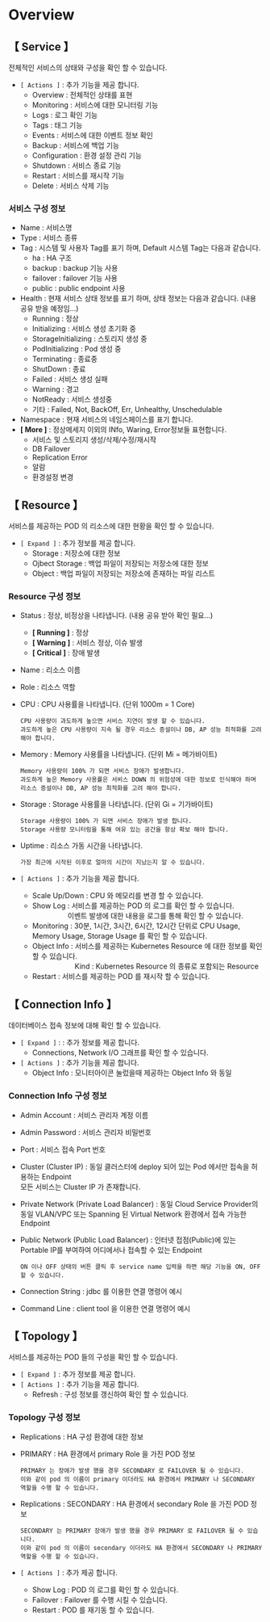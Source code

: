 # Overview
## 【 Service 】
전체적인 서비스의 상태와 구성을 확인 할 수 있습니다.  
+ <code>[ Actions ]</code> : 추가 기능을 제공 합니다.
  - Overview : 전체적인 상태를 표현  
  - Monitoring : 서비스에 대한 모니터링 기능  
  - Logs : 로그 확인 기능  
  - Tags : 태그 기능  
  - Events : 서비스에 대한 이벤트 정보 확인  
  - Backup : 서비스에 백업 기능  
  - Configuration : 환경 설정 관리 기능  
  - Shutdown : 서비스 종료 기능  
  - Restart : 서비스를 재시작 기능  
  - Delete : 서비스 삭제 기능  

### 서비스 구성 정보
+ Name : 서비스명
+ Type : 서비스 종류
+ Tag : 시스템 및 사용자 Tag를 표기 하며, Default 시스템 Tag는 다음과 같습니다.
  - ha : HA 구조
  - backup : backup 기능 사용
  - failover : failover 기능 사용
  - public : public endpoint 사용
+ Health : 현재 서비스 상태 정보를 표기 하며, 상태 정보는 다음과 같습니다. (내용 공유 받을 예정임...)
  - Running : 정상
  - Initializing : 서비스 생성 초기화 중
  - StorageInitializing : 스토리지 생성 중
  - PodInitializing : Pod 생성 중
  - Terminating : 종료중
  - ShutDown : 종료
  - Failed : 서비스 생성 실패
  - Warning : 경고
  - NotReady : 서비스 생성중
  - 기타 : Failed, Not, BackOff, Err, Unhealthy, Unschedulable
+ Namespace : 현재 서비스의 네임스페이스를 표기 합니다.
+ __[ More ]__ : 정상메세지 이외의 INfo, Waring, Error정보들 표현합니다.
  - 서비스 및 스토리지 생성/삭제/수정/재시작
  - DB Failover
  - Replication Error
  - 알람
  - 환경설정 변경

## 【 Resource 】
서비스를 제공하는 POD 의 리소스에 대한 현황을 확인 할 수 있습니다.    
+ <code>[ Expand ]</code> : 추가 정보를 제공 합니다.
  - Storage   : 저장소에 대한 정보
  - Ojbect Storage : 백업 파일이 저장되는 저장소에 대한 정보
  - Object : 백업 파일이 저장되는 저장소에 존재하는 파일 리스트

### Resource 구성 정보
+ Status  : 정상, 비정상을 나타냅니다.  (내용 공유 받아 확인 필요...)
    - __[ Running ]__ : 정상
    - __[ Warning ]__ : 서비스 정상, 이슈 발생
    - __[ Critical ]__ : 장애 발생
+ Name : 리소스 이름
+ Role : 리소스 역할
+ CPU : CPU 사용률을 나타냅니다. (단위 1000m = 1 Core)

      CPU 사용량이 과도하게 높으면 서비스 지연이 발생 할 수 있습니다.
      과도하게 높은 CPU 사용량이 지속 될 경우 리소스 증설이나 DB, AP 성능 최적화를 고려 해야 합니다.
+ Memory : Memory 사용률을 나타냅니다. (단위 Mi = 메가바이트)
       
      Memory 사용량이 100% 가 되면 서비스 장애가 발생합니다.
      과도하게 높은 Memory 사용률은 서비스 DOWN 의 위험성에 대한 정보로 인식해야 하며 리소스 증설이나 DB, AP 성능 최적화를 고려 해야 합니다.
+ Storage : Storage 사용률을 나타냅니다. (단위 Gi = 기가바이트)

      Storage 사용량이 100% 가 되면 서비스 장애가 발생 합니다.
      Storage 사용량 모니터링을 통해 여유 있는 공간을 항상 확보 해야 합니다.
+ Uptime  : 리소스 가동 시간을 나타냅니다.

      가장 최근에 시작된 이후로 얼마의 시간이 지났는지 알 수 있습니다.
+ <code>[ Actions ]</code> : 추가 기능을 제공 합니다.
  - Scale Up/Down : CPU 와 메모리를 변경 할 수 있습니다.
  - Show Log : 서비스를 제공하는 POD 의 로그를 확인 할 수 있습니다.  
    　　　　　이벤트 발생에 대한 내용을 로그를 통해 확인 할 수 있습니다. 
  - Monitoring : 30분, 1시간, 3시간, 6시간, 12시간 단위로 CPU Usage, Memory Usage, Storage Usage 를 확인 할 수 있습니다.
  - Object Info : 서비스를 제공하는 Kubernetes Resource 에 대한 정보를 확인 할 수 있습니다.  
    　　　　　　Kind : Kubernetes Resource 의 종류로 포함되는 Resource 
  - Restart : 서비스를 제공하는 POD 를 재시작 할 수 있습니다.
 
## 【 Connection Info 】
데이터베이스 접속 정보에 대해 확인 할 수 있습니다.  
+ <code>[ Expand ]</code> : : 추가 정보를 제공 합니다. 
  - Connections, Network I/O 그래프를 확인 할 수 있습니다.
+ <code>[ Actions ]</code> : 추가 기능을 제공 합니다.
  -  Object Info : 모니터아이콘 눌렀을때 제공하는 Object Info 와 동일

### Connection Info 구성 정보
+ Admin Account : 서비스 관리자 계정 이름
+ Admin Password : 서비스 관리자 비밀번호
+ Port : 서비스 접속 Port 번호
+ Cluster (Cluster IP) : 동일 클러스터에 deploy 되어 있는 Pod 에서만 접속을 허용하는 Endpoint  
모든 서비스는 Cluster IP 가 존재합니다.
+ Private Network (Private Load Balancer) : 동일 Cloud Service Provider의 동일 VLAN/VPC 또는 Spanning 된 Virtual Network 환경에서 접속 가능한 Endpoint
+ Public Network (Public Load Balancer) : 인터넷 접점(Public)에 있는 Portable IP를 부여하여 어디에서나 접속할 수 있는 Endpoint

      ON 이나 OFF 상태의 버튼 클릭 후 service name 입력을 하면 해당 기능을 ON, OFF 할 수 있습니다.
+ Connection String : jdbc 를 이용한 연결 명령어 예시
+ Command Line :  client tool 을 이용한 연결 명령어 예시

## 【 Topology 】
서비스를 제공하는 POD 들의  구성을 확인 할 수 있습니다.  
+ <code>[ Expand ]</code> : 추가 정보를 제공 합니다.
+ <code>[ Actions ]</code> : 추가 기능을 제공 합니다.
  - Refresh : 구성 정보를 갱신하여 확인 할 수 있습니다.

### Topology 구성 정보
+ Replications : HA 구성 환경에 대한 정보
+ PRIMARY : HA 환경에서 primary Role 을 가진 POD 정보  

      PRIMARY 는 장애가 발생 했을 경우 SECONDARY 로 FAILOVER 될 수 있습니다.  
      이와 같이 pod 의 이름이 primary 이더라도 HA 환경에서 PRIMARY 나 SECONDARY 역할을 수행 할 수 있습니다.
+ Replications : SECONDARY : HA 환경에서 secondary Role 을 가진 POD 정보  

      SECONDARY 는 PRIMARY 장애가 발생 했을 경우 PRIMARY 로 FAILOVER 될 수 있습니다.  
      이와 같이 pod 의 이름이 secondary 이더라도 HA 환경에서 SECONDARY 나 PRIMARY 역할을 수행 할 수 있습니다.
+ <code>[ Actions ]</code> : 추가  제공 합니다.
    - Show Log : POD 의 로그를 확인 할 수 있습니다.
    - Failover : Failover 를 수행 시킬 수 있습니다.
    - Restart : POD 를 재기동 할 수 있습니다.
  

